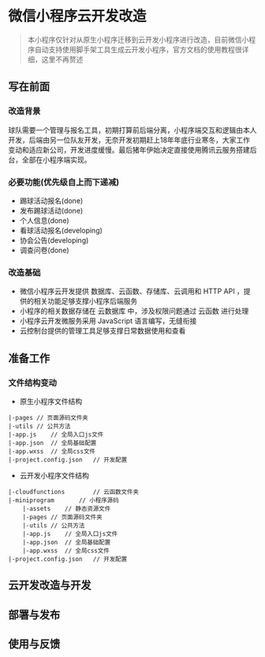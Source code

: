 # 微信小程序云开发改造

> 本小程序仅针对从原生小程序迁移到云开发小程序进行改造，目前微信小程序自动支持使用脚手架工具生成云开发小程序，官方文档的使用教程很详细，这里不再赘述

## 写在前面
### 改造背景
球队需要一个管理与报名工具，初期打算前后端分离，小程序端交互和逻辑由本人开发，后端由另一位队友开发，无奈开发初期赶上18年年底行业寒冬，大家工作变动和适应新公司，开发进度缓慢。最后猪年伊始决定直接使用腾讯云服务搭建后台，全部在小程序端实现。

### 必要功能(优先级自上而下递减)
* 踢球活动报名(done)
* 发布踢球活动(done)
* 个人信息(done)
* 看球活动报名(developing)
* 协会公告(developing)
* 调查问卷(done)

### 改造基础
* 微信小程序云开发提供 数据库、云函数、存储库、云调用和 HTTP API ，提供的相关功能足够支撑小程序后端服务
* 小程序的相关数据存储在 云数据库 中，涉及权限问题通过 云函数 进行处理
* 小程序云开发微服务采用 JavaScript 语言编写，无缝衔接
* 云控制台提供的管理工具足够支撑日常数据使用和查看

## 准备工作
### 文件结构变动
* 原生小程序文件结构

```
|-pages	// 页面源码文件夹
|-utils	// 公共方法
|-app.js	// 全局入口js文件
|-app.json	// 全局基础配置
|-app.wxss	// 全局css文件
|-project.config.json	// 开发配置
```
* 云开发小程序文件结构

```
|-cloudfunctions		// 云函数文件夹
|-miniprogram		// 小程序源码
	|-assets	// 静态资源文件
	|-pages	// 页面源码文件夹
	|-utils	// 公共方法
	|-app.js	// 全局入口js文件
	|-app.json	// 全局基础配置
	|-app.wxss	// 全局css文件
|-project.config.json	// 开发配置
```

## 云开发改造与开发

## 部署与发布

## 使用与反馈